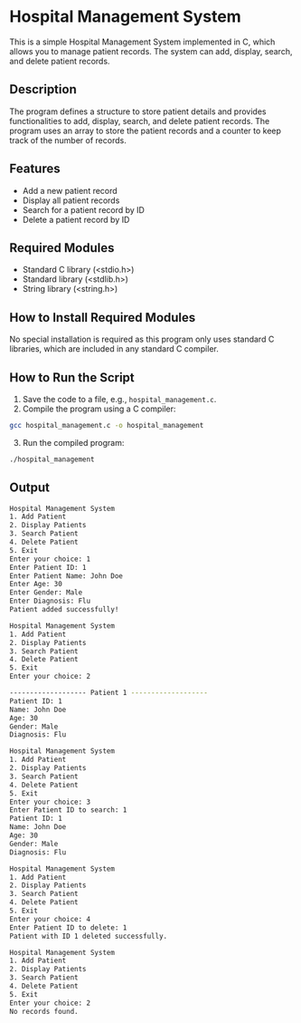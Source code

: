 # Hospital Management System
This is a simple Hospital Management System implemented in C, which allows you to manage patient records. The system can add, display, search, and delete patient records.

## Description
The program defines a structure to store patient details and provides functionalities to add, display, search, and delete patient records. The program uses an array to store the patient records and a counter to keep track of the number of records.

## Features
- Add a new patient record
- Display all patient records
- Search for a patient record by ID
- Delete a patient record by ID
## Required Modules
- Standard C library (<stdio.h>)
- Standard library (<stdlib.h>)
- String library (<string.h>)

## How to Install Required Modules
No special installation is required as this program only uses standard C libraries, which are included in any standard C compiler.

## How to Run the Script
1. Save the code to a file, e.g., `hospital_management.c`.
2. Compile the program using a C compiler:
```bash 
gcc hospital_management.c -o hospital_management
```
3. Run the compiled program:
```bash 
./hospital_management
```

## Output
```bash 
Hospital Management System
1. Add Patient
2. Display Patients
3. Search Patient
4. Delete Patient
5. Exit
Enter your choice: 1
Enter Patient ID: 1
Enter Patient Name: John Doe
Enter Age: 30
Enter Gender: Male
Enter Diagnosis: Flu
Patient added successfully!

Hospital Management System
1. Add Patient
2. Display Patients
3. Search Patient
4. Delete Patient
5. Exit
Enter your choice: 2

------------------- Patient 1 -------------------
Patient ID: 1
Name: John Doe
Age: 30
Gender: Male
Diagnosis: Flu

Hospital Management System
1. Add Patient
2. Display Patients
3. Search Patient
4. Delete Patient
5. Exit
Enter your choice: 3
Enter Patient ID to search: 1
Patient ID: 1
Name: John Doe
Age: 30
Gender: Male
Diagnosis: Flu

Hospital Management System
1. Add Patient
2. Display Patients
3. Search Patient
4. Delete Patient
5. Exit
Enter your choice: 4
Enter Patient ID to delete: 1
Patient with ID 1 deleted successfully.

Hospital Management System
1. Add Patient
2. Display Patients
3. Search Patient
4. Delete Patient
5. Exit
Enter your choice: 2
No records found.
```